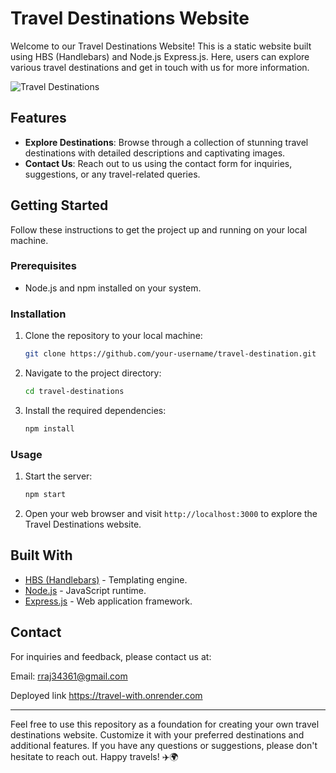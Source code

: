# Travel Destinations Website

Welcome to our Travel Destinations Website! This is a static website built using HBS (Handlebars) and Node.js Express.js. Here, users can explore various travel destinations and get in touch with us for more information.

![Travel Destinations](screenshots/website_screenshot.png)

## Features

- **Explore Destinations**: Browse through a collection of stunning travel destinations with detailed descriptions and captivating images.
- **Contact Us**: Reach out to us using the contact form for inquiries, suggestions, or any travel-related queries.

## Getting Started

Follow these instructions to get the project up and running on your local machine.

### Prerequisites

- Node.js and npm installed on your system.

### Installation

1. Clone the repository to your local machine:

   ```bash
   git clone https://github.com/your-username/travel-destination.git
   ```

2. Navigate to the project directory:

   ```bash
   cd travel-destinations
   ```

3. Install the required dependencies:

   ```bash
   npm install
   ```

### Usage

1. Start the server:

   ```bash
   npm start
   ```

2. Open your web browser and visit `http://localhost:3000` to explore the Travel Destinations website.
  
## Built With

- [HBS (Handlebars)](https://handlebarsjs.com/) - Templating engine.
- [Node.js](https://nodejs.org/) - JavaScript runtime.
- [Express.js](https://expressjs.com/) - Web application framework.

## Contact

For inquiries and feedback, please contact us at:

Email: rraj34361@gmail.com

 Deployed link <a herf = "https://travel-with.onrender.com">https://travel-with.onrender.com</a>

---

Feel free to use this repository as a foundation for creating your own travel destinations website. Customize it with your preferred destinations and additional features. If you have any questions or suggestions, please don't hesitate to reach out. Happy travels! ✈️🌍
